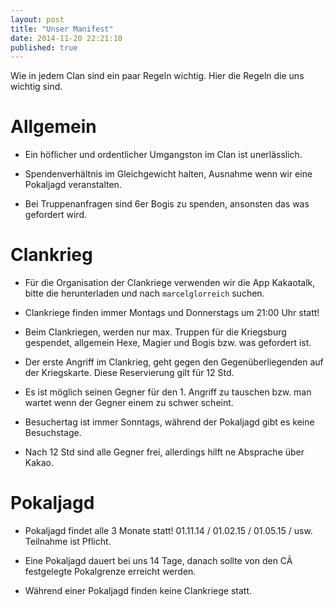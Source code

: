 ```yaml
---
layout: post
title: "Unser Manifest"
date: 2014-11-20 22:21:10
published: true
---
```


Wie in jedem Clan sind ein paar Regeln wichtig.
Hier die Regeln die uns wichtig sind.

# Allgemein
* Ein höflicher und ordentlicher Umgangston im Clan ist unerlässlich.

* Spendenverhältnis im Gleichgewicht halten, Ausnahme wenn wir eine Pokaljagd veranstalten.

* Bei Truppenanfragen sind 6er Bogis zu spenden, ansonsten das was gefordert wird.

# Clankrieg
* Für die Organisation der Clankriege verwenden wir die App Kakaotalk, bitte die herunterladen und nach `marcelglorreich` suchen.

* Clankriege finden immer Montags und Donnerstags um 21:00 Uhr statt!

* Beim Clankriegen, werden nur max. Truppen für die Kriegsburg gespendet, allgemein Hexe, Magier und Bogis bzw. was gefordert ist.

* Der erste Angriff im Clankrieg, geht gegen den Gegenüberliegenden auf der Kriegskarte. Diese Reservierung gilt für 12 Std.

* Es ist möglich seinen Gegner für den 1. Angriff zu tauschen bzw. man wartet wenn der Gegner einem zu schwer scheint.

* Besuchertag ist immer Sonntags, während der Pokaljagd gibt es keine Besuchstage.

* Nach 12 Std sind alle Gegner frei, allerdings hilft ne Absprache über Kakao.

# Pokaljagd
* Pokaljagd findet alle 3 Monate statt! 01.11.14 / 01.02.15 / 01.05.15 / usw. Teilnahme ist Pflicht. 

* Eine Pokaljagd dauert bei uns 14 Tage, danach sollte von den CÄ festgelegte Pokalgrenze erreicht werden.

* Während einer Pokaljagd finden keine Clankriege statt.
